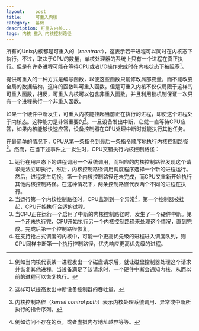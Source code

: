 ```yaml
---
layout:    post
title:     可重入内核
category:  基础
description: 可重入内核...
tags: 内核 重入 内核控制路径
---
```

所有的Unix内核都是可重入的（*reentrant*），这表示若干进程可以同时在内核态下执行。不过，取决于CPU的数量，单核处理器的系统上只有一个进程在真正执行。但是有许多进程可能在等待CPU或者I/O操作完成时在内核状态下被阻塞[^1]。

[^1]: 例如当内核代表某一进程发出一个磁盘请求后，就让磁盘控制器处理这个请求并恢复其他进程。当设备满足了该请求时，一个硬件中断会通知内核，从而以前的进程可以恢复执行。

提供可重入的一种方式是编写函数，以便这些函数只能修改局部变量，而不能改变全局的数据结构，这样的函数叫可重入函数。但是可重入内核不仅仅局限于这样的可重入函数，相反，可重入内核可以包含非重入函数。并且利用锁机制保证一次只有一个进程执行一个非重入函数。

如果一个硬件中断发生，可重入内核能挂起当前正在执行的进程，即使这个进程处于内核态。这种能力是非常重要的[^2]。一旦设备发出中断，它就一直等待CPU应答，如果内核能够快速应答，设备控制器在CPU处理中断时就能执行其他任务。

[^2]: 这样可以提高发出中断设备控制器的吞吐量。

在最简单的情况下，CPU从第一条指令到最后一条指令顺序地执行内核控制路径[^3]。然而，在当下述事件之一发生时，CPU交错执行内核控制路径：

[^3]: 内核控制路径（*kernel control path*）表示内核处理系统调用、异常或中断所执行的指令序列。

1. 运行在用户态下的进程调用一个系统调用，而相应的内核控制路径发现这个请求无法立即执行，然后，内核控制路径调用调度程序选择一个新的进程运行。然后，进程发生切换，第一个内核控制路径还未完成，而CPU又重新开始执行其他内核控制路径。在这种情况下，两条控制路径代表两个不同的进程在执行。
2. 当运行第一个内核控制路径时，CPU监测到一个异常[^4]，第一个控制器被挂起，CPU开始执行合适的过程。
3. 当CPU正在运行一个启用了中断的内核控制路径时，发生了一个硬件中断。第一个还未执行完，CPU开始执行另一个内核控制路径来处理这个情况，直到完成。完成后第一个控制路径恢复。
4. 在支持抢占式调度的内核中，可能一个更高优先级的进程进入调度队列，则CPU同样中断第一个执行控制路径，优先响应更高优先级的进程。

[^4]: 例如访问不存在的页，或者虚拟内存地址越界等等。